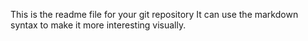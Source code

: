 This is the readme file for your git repository
It can use the markdown syntax to make it more interesting visually.
